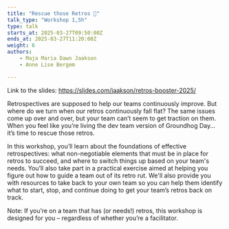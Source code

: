 ```yaml
---
title: "Rescue those Retros 🛟"
talk_type: "Workshop 1,5h"
type: talk
starts_at: 2025-03-27T09:50:00Z
ends_at: 2025-03-27T11:20:00Z
weight: 6
authors:
    - Maja Maria Dawn Jaakson
    - Anne Lise Bergem

---
```

Link to the slides: https://slides.com/jaakson/retros-booster-2025/

Retrospectives are supposed to help our teams continuously improve. But where do we turn when our retros continuously fall flat? The same issues come up over and over, but your team can’t seem to get traction on them. When you feel like you’re living the dev team version of Groundhog Day… it’s time to rescue those retros.

In this workshop, you’ll learn about the foundations of effective retrospectives: what non-negotiable elements that must be in place for retros to succeed, and where to switch things up based on your team's needs. You’ll also take part in a practical exercise aimed at helping you figure out how to guide a team out of its retro rut. We'll also provide you with resources to take back to your own team so you can help them identify what to start, stop, and continue doing to get your team’s retros back on track.

Note: If you’re on a team that has (or needs!) retros, this workshop is designed for you – regardless of whether you’re a facilitator.
